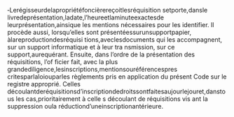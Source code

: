 ‐Lerégisseurdelapropriétéfoncièrereçoitlesréquisition setporte,dansle livredeprésentation,ladate,l’heureetlaminuteexactesde leurprésentation,ainsique les mentions nécessaires pour les identifier. Il procède aussi, lorsqu’elles sont présentéessurunsupportpapier, àlareproductiondesréquisi tions,aveclesdocuments qui les accompagnent, sur un support informatique et à leur tra nsmission, sur ce support,aurequérant.
Ensuite, dans l’ordre de la présentation des réquisitions, l’of ficier fait, avec la plus grandediligence,lesinscriptions,mentionsouréférencespres critesparlaloiouparles règlements pris en application du présent Code sur le registre approprié. Celles découlantderéquisitionsd’inscriptiondedroitssontfaitesaujourlejouret,danstous
les cas,prioritairement à celle s découlant de réquisitions vis ant la suppression oula réductiond’uneinscriptionantérieure.